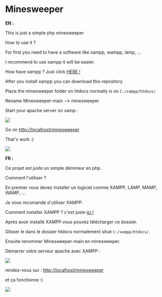 # Minesweeper 

__EN :__

This is just a simple php minesweeper 

How to use it ? 

For first you need to have a software like xampp, wampp, lamp, ...

I recommend to use xampp it will be easier.

How have xampp ?  Just click <a href="https://www.apachefriends.org/download.html"> HERE ! </a>

After you install xampp you can download this repository

Place the minesweeper folder on htdocs normally is on ``C:/xampp/htdocs/``

Rename Minesweeper-main --> minesweeper 

Start your apache server on xamp : 

<img src="https://user-images.githubusercontent.com/78858057/160786465-69cd084a-3661-442e-a389-291f91f21bf4.png" /> 

Go on <a href="http://localhost/minesweeper">http://localhost/minesweeper</a>

That's work :) 

<img src="https://user-images.githubusercontent.com/78858057/160786925-e08b4852-479b-4132-8863-f364b6087a28.png" />

__FR :__ 

Ce projet est juste un simple démineur en php.

Comment l'utiliser ? 

En premier vous devez installer un logiciel comme XAMPP, LAMP, MAMP, WAMP, ...

Je vous recomande d'utiliser XAMPP.

Comment installer XAMPP ? c'est juste <a href="https://www.apachefriends.org/download.html"> ici ! </a>

Après avoir installé XAMPP vous pouvez télécharger ce dossier. 

Glisser le dans le dossier htdocs normalement situé ``C:/xampp/htdocs/``.

Ensuite renommer Minesweeper-main en minesweeper.

Démarrer votre serveur apache avec XAMPP : 

<img src="https://user-images.githubusercontent.com/78858057/160786465-69cd084a-3661-442e-a389-291f91f21bf4.png" /> 

rendez-vous sur : <a href="http://localhost/minesweeper">http://localhost/minesweeper</a>

et ça fonctionne :) 

<img src="https://user-images.githubusercontent.com/78858057/160786925-e08b4852-479b-4132-8863-f364b6087a28.png" />
